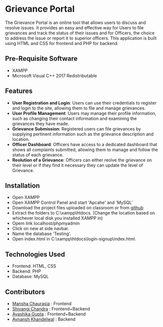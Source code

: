 
# Grievance Portal

The Grievance Portal is an online tool that allows users to discuss and resolve issues. It provides an easy and effective way for Users to file grievances and track the status of their issues and for Officers, the choice to address the issue or report it to superior officers. This application is built using HTML and CSS for frontend and PHP for backend.




## Pre-Requisite Software

* XAMPP
* Microsoft Visual C++ 2017 Redistributable
## Features

- **User Registration and Login**: Users can use their credentials to register and login to the site, allowing them to file and manage grievances.
- **User Profile Management**: Users may manage their profile information, such as changing their contact information and examining the grievances they have made.
- **Grievance Submission**: Registered users can file grievances by supplying pertinent information such as the grievance description and location.
- **Officer Dashboard**: Officers have access to a dedicated dashboard that shows all complaints submitted, allowing them to manage and follow the status of each grievance.
- **Reolution of a Grievance**: Officers can either reolve the grievance on their level or if they find it necessary they can update the level of Grievance.


## Installation

- Open XAMPP
- Open XAMPP Control Panel and start 'Apcahe' and 'MySQL'
- Download the project files uploaded on classroom or from [github](https://github.com/shivangi806/Grievance-Portal)
- Extract the folders to C:\xampp\htdocs. (Change the location based on whichever local disk you installed XAMPP in)
- Opem link localhost/phpmyadmin
- Click on new at side navbar.
- Name the database 'Testing'.
- Open index.html in C:\xampp\htdocs\login-signup\index.html.
## Technologies Used

- Frontend: HTML, CSS
- Backend: PHP
- Database: MySQL
## Contributors

- [Mansha Chaurasia](https://github.com/Mansha7) : Frontend
- [Shivangi Chandra](https://github.com/shivangi806) : Frontend+Backend
- [Ayashika Gupta](https://github.com/Ayashika) : Frontend+Backend
- [Aynansh Khandelwal](https://github.com/Aynansh) : Backend
